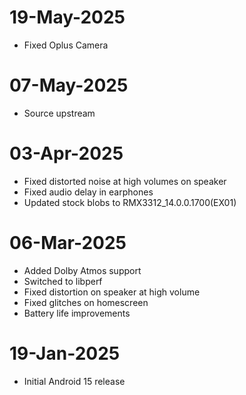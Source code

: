 # 19-May-2025
- Fixed Oplus Camera

# 07-May-2025
- Source upstream

# 03-Apr-2025
- Fixed distorted noise at high volumes on speaker
- Fixed audio delay in earphones
- Updated stock blobs to RMX3312_14.0.0.1700(EX01)

# 06-Mar-2025
- Added Dolby Atmos support
- Switched to libperf
- Fixed distortion on speaker at high volume
- Fixed glitches on homescreen
- Battery life improvements

# 19-Jan-2025
- Initial Android 15 release

